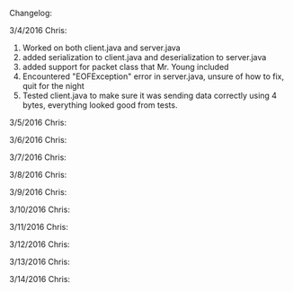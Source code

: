 Changelog:

3/4/2016
Chris:
1) Worked on both client.java and server.java
2) added serialization to client.java and deserialization to server.java
3) added support for packet class that Mr. Young included
4) Encountered "EOFException" error in server.java, unsure of how to fix, quit for the night
5) Tested client.java to make sure it was sending data correctly using 4 bytes, everything looked good from tests.

3/5/2016
Chris:

3/6/2016
Chris:

3/7/2016
Chris:

3/8/2016
Chris:

3/9/2016
Chris:

3/10/2016
Chris:

3/11/2016
Chris:

3/12/2016
Chris:

3/13/2016
Chris:

3/14/2016
Chris:
